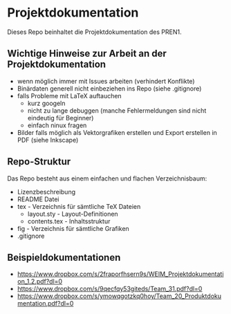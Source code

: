 # Projektdokumentation

Dieses Repo beinhaltet die Projektdokumentation des PREN1.

## Wichtige Hinweise zur Arbeit an der Projektdokumentation

* wenn möglich immer mit Issues arbeiten (verhindert Konflikte)
* Binärdaten generell nicht einbeziehen ins Repo (siehe .gitignore)
* falls Probleme mit LaTeX auftauchen
    * kurz googeln
    * nicht zu lange debuggen (manche Fehlermeldungen sind nicht eindeutig für Beginner)
    * einfach ninux fragen
* Bilder falls möglich als Vektorgrafiken erstellen und Export erstellen in PDF (siehe Inkscape)

## Repo-Struktur

Das Repo besteht aus einem einfachen und flachen Verzeichnisbaum:

* Lizenzbeschreibung
* README Datei
* tex - Verzeichnis für sämtliche TeX Dateien
    * layout.sty - Layout-Definitionen
    * contents.tex - Inhaltsstruktur
* fig - Verzeichnis für sämtliche Grafiken
* .gitignore

## Beispieldokumentationen

* https://www.dropbox.com/s/2fraporfhsern9s/WEIM_Projektdokumentation_1.2.pdf?dl=0
* https://www.dropbox.com/s/9qecfqy53giteds/Team_31.pdf?dl=0
* https://www.dropbox.com/s/ymowqgotzkq0hoy/Team_20_Produktdokumentation.pdf?dl=0
